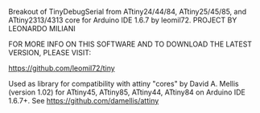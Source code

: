 Breakout of TinyDebugSerial from ATtiny24/44/84, ATtiny25/45/85, and ATtiny2313/4313 core for Arduino IDE 1.6.7 by leomil72.
PROJECT BY LEONARDO MILIANI


FOR MORE INFO ON THIS SOFTWARE AND TO DOWNLOAD THE LATEST VERSION, PLEASE VISIT:

https://github.com/leomil72/tiny

Used as library for compatibility with attiny "cores" by David A. Mellis (version 1.02) for ATtiny45, ATtiny85, ATtiny44, ATtiny84 on Arduino IDE 1.6.7+.
See https://github.com/damellis/attiny